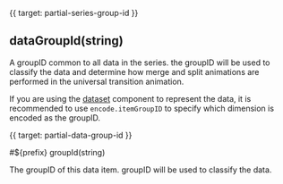 {{ target: partial-series-group-id }}

## dataGroupId(string)

A groupID common to all data in the series. the groupID will be used to classify the data and determine how merge and split animations are performed in the universal transition animation.

If you are using the [dataset](~dataset) component to represent the data, it is recommended to use `encode.itemGroupID` to specify which dimension is encoded as the groupID.

{{ target: partial-data-group-id }}


#${prefix} groupId(string)

The groupID of this data item. groupID will be used to classify the data.